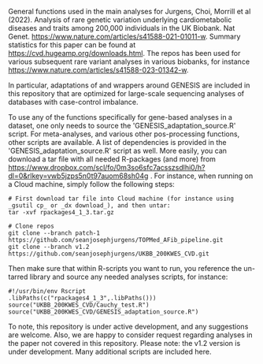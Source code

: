 General functions used in the main analyses for Jurgens, Choi, Morrill et al (2022). Analysis of rare genetic variation underlying cardiometabolic diseases and traits among 200,000 individuals in the UK Biobank. Nat Genet. https://www.nature.com/articles/s41588-021-01011-w. Summary statistics for this paper can be found at https://cvd.hugeamp.org/downloads.html. The repos has been used for various subsequent rare variant analyses in various biobanks, for instance https://www.nature.com/articles/s41588-023-01342-w.

In particular, adaptations of and wrappers around GENESIS are included in this repository that are optimized for large-scale sequencing analyses of databases with case-control imbalance.

To use any of the functions specifically for gene-based analyses in a dataset, one only needs to source the 'GENESIS_adaptation_source.R' script. For meta-analyses, and various other pos-processing functions, other scripts are available. A list of dependencies is provided in the 'GENESIS_adaptation_source.R' script as well. More easily, you can download a tar file with all needed R-packages (and more) from https://www.dropbox.com/scl/fo/0m3so6sfc7acsszsdlhi0/h?dl=0&rlkey=vwb5jzps5n0t97auom68sh04g . For instance, when running on a Cloud machine, simply follow the following steps:
```
# First download tar file into Cloud machine (for instance using _gsutil cp_ or _dx download_), and then untar:
tar -xvf rpackages4_1_3.tar.gz

# Clone repos
git clone --branch patch-1 https://github.com/seanjosephjurgens/TOPMed_AFib_pipeline.git
git clone --branch v1.2 https://github.com/seanjosephjurgens/UKBB_200KWES_CVD.git
```
Then make sure that within R-scripts you want to run, you reference the un-tarred library and source any needed analyses scripts, for instance:
```
#!/usr/bin/env Rscript
.libPaths(c("rpackages4_1_3",.libPaths()))
source("UKBB_200KWES_CVD/Cauchy_test.R")
source("UKBB_200KWES_CVD/GENESIS_adaptation_source.R")
```

To note, this repository is under active development, and any suggestions are welcome. Also, we are happy to consider request regarding analyses in the paper not covered in this repository. Please note: the v1.2 version is under development. Many additional scripts are included here.
